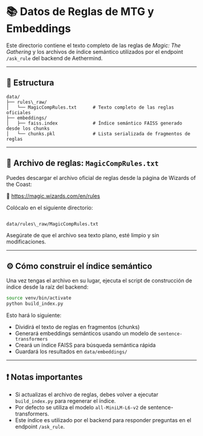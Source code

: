 
# 📚 Datos de Reglas de MTG y Embeddings

Este directorio contiene el texto completo de las reglas de *Magic: The Gathering* y los archivos de índice semántico utilizados por el endpoint `/ask_rule` del backend de Aethermind.

---

## 📁 Estructura

```
data/
├── rules\_raw/
│   └── MagicCompRules.txt      # Texto completo de las reglas oficiales
├── embeddings/
│   ├── faiss.index             # Índice semántico FAISS generado desde los chunks
│   └── chunks.pkl              # Lista serializada de fragmentos de reglas

```

---

## 📝 Archivo de reglas: `MagicCompRules.txt`

Puedes descargar el archivo oficial de reglas desde la página de Wizards of the Coast:

🔗 https://magic.wizards.com/en/rules

Colócalo en el siguiente directorio:

```

data/rules\_raw/MagicCompRules.txt

````

Asegúrate de que el archivo sea texto plano, esté limpio y sin modificaciones.

---

## ⚙️ Cómo construir el índice semántico

Una vez tengas el archivo en su lugar, ejecuta el script de construcción de índice desde la raíz del backend:

```bash
source venv/bin/activate
python build_index.py
````

Esto hará lo siguiente:

* Dividirá el texto de reglas en fragmentos (chunks)
* Generará embeddings semánticos usando un modelo de `sentence-transformers`
* Creará un índice FAISS para búsqueda semántica rápida
* Guardará los resultados en `data/embeddings/`

---

## ❗ Notas importantes

* Si actualizas el archivo de reglas, debes volver a ejecutar `build_index.py` para regenerar el índice.
* Por defecto se utiliza el modelo `all-MiniLM-L6-v2` de sentence-transformers.
* Este índice es utilizado por el backend para responder preguntas en el endpoint `/ask_rule`.

